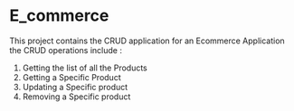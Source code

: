 # E_commerce

This project contains the CRUD application for an Ecommerce Application
the CRUD operations include :
1. Getting the list of all the Products
2. Getting a Specific Product
3. Updating a Specific product
4. Removing a Specific product
